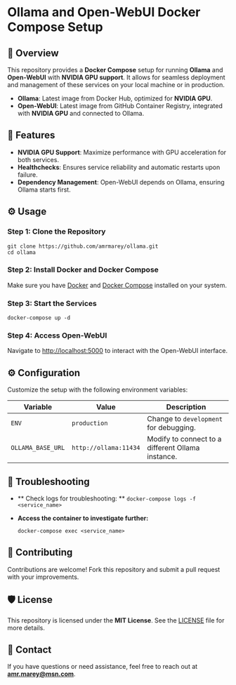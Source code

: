 
# **Ollama and Open-WebUI Docker Compose Setup**

## 📝 Overview

This repository provides a **Docker Compose** setup for running **Ollama** and **Open-WebUI** with **NVIDIA GPU support**. It allows for seamless deployment and management of these services on your local machine or in production.

- **Ollama**: Latest image from Docker Hub, optimized for **NVIDIA GPU**.
- **Open-WebUI**: Latest image from GitHub Container Registry, integrated with **NVIDIA GPU** and connected to Ollama.

## 🚀 Features

- **NVIDIA GPU Support**: Maximize performance with GPU acceleration for both services.
- **Healthchecks**: Ensures service reliability and automatic restarts upon failure.
- **Dependency Management**: Open-WebUI depends on Ollama, ensuring Ollama starts first.


## ⚙️ Usage

### Step 1: Clone the Repository


    git clone https://github.com/amrmarey/ollama.git
    cd ollama
    
### Step 2: Install Docker and Docker Compose
Make sure you have [Docker](https://docs.docker.com/get-docker/) and [Docker Compose](https://docs.docker.com/compose/install/) installed on your system.

### Step 3: Start the Services

`docker-compose up -d`


### Step 4: Access Open-WebUI
Navigate to [http://localhost:5000](http://localhost:5000) to interact with the Open-WebUI interface.

## ⚙️ Configuration

Customize the setup with the following environment variables:

| Variable            | Value           | Description                                              |
|---------------------|-------------------------|----------------------------------------------------------|
| `ENV`               | `production`            | Change to `development` for debugging.                   |
| `OLLAMA_BASE_URL`   | `http://ollama:11434`   | Modify to connect to a different Ollama instance.        |


## 🔧 Troubleshooting

- ** Check logs for troubleshooting:
**
	`docker-compose logs -f <service_name>`

- **Access the container to investigate further:**

	`docker-compose exec <service_name>`



## 🤝 Contributing

Contributions are welcome! Fork this repository and submit a pull request with your improvements.

## 🛡️ License

This repository is licensed under the **MIT License**. See the [LICENSE](./LICENSE) file for more details.

## 📧 Contact

If you have questions or need assistance, feel free to reach out at **amr.marey@msn.com**.
